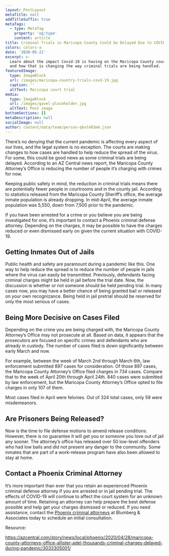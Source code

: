 ```yaml
---
layout: PostLayout
metaTitle: null
addTitleSuffix: true
metaTags:
  - type: MetaTag
    property: 'og:type'
    content: article
title: Criminal Trials in Maricopa County Could be Delayed Due to COVID-19
colors: colors-a
date: '2020-05-21'
excerpt: >-
  Learn about the impact Covid-19 is having on the Maricopa County court system
  and how that is changing the way criminal trials are being handled.
featuredImage:
  type: ImageBlock
  url: /images/maricopa-country-trials-covd-19.jpg
  caption: ''
  altText: Maricopa court trial
media:
  type: ImageBlock
  url: /images/gavel-placeholder.jpg
  altText: Post image
bottomSections: []
metaDescription: null
socialImage: null
author: content/data/team/person-qkxt493m4.json
---
```

There’s no denying that the current pandemic is affecting every aspect of our lives, and the legal system is no exception. The courts are making changes to how cases are handled to help reduce the spread of the virus. For some, this could be good news as some criminal trials are being delayed. According to an AZ Central news report, the Maricopa County Attorney’s Office is reducing the number of people it’s charging with crimes for now.

Keeping public safety in mind, the reduction in criminal trials means there are potentially fewer people in courtrooms and in the county jail. According to statistics released from the Maricopa County Sheriff’s office, the average inmate population is already dropping. In mid-April, the average inmate population was 5,550, down from 7,500 prior to the pandemic.

If you have been arrested for a crime or you believe you are being investigated for one, it’s important to contact a Phoenix criminal defense attorney. Depending on the charges, it may be possible to have the charges reduced or even dismissed early on given the current situation with COVID-19.

## **Getting Inmates Out of Jails**

Public health and safety are paramount during a pandemic like this. One way to help reduce the spread is to reduce the number of people in jails where the virus can easily be transmitted. Previously, defendants facing criminal charges might be held in jail before the trial date. Now, the discussion is whether or not someone should be held pending trial. In many cases now, you may have a better chance of being granted bail or released on your own recognizance. Being held in jail pretrial should be reserved for only the most serious of cases.

## **Being More Decisive on Cases Filed**

Depending on the crime you are being charged with, the Maricopa County Attorney’s Office may not prosecute at all. Based on data, it appears that the prosecutors are focused on specific crimes and defendants who are already in custody. The number of cases filed is down significantly between early March and now.

For example, between the week of March 2nd through March 6th, law enforcement submitted 897 cases for consideration. Of those 897 cases, the Maricopa County Attorney’s Office filed charges in 734 cases. Compare that to the week of April 20th through April 24th. 840 cases were submitted by law enforcement, but the Maricopa County Attorney’s Office opted to file charges in only 107 of them.

Most cases filed in April were felonies. Out of 324 total cases, only 59 were misdemeanors.

## **Are Prisoners Being Released?**

Now is the time to file defense motions to amend release conditions. However, there is no guarantee it will get you or someone you love out of jail any sooner. The attorney’s office has released over 50 low-level offenders who had low bails and did not present any danger to the community. Some inmates that are part of a work-release program have also been allowed to stay at home.

## **Contact a Phoenix Criminal Attorney**

It’s more important than ever that you retain an experienced Phoenix criminal defense attorney if you are arrested or in jail pending trial. The effects of COVID-19 will continue to affect the court system for an unknown amount of time. Retaining an attorney can help prepare the best defense possible and help get your charges dismissed or reduced. If you need assistance, contact the [Phoenix criminal attorneys](https://azblumberglaw.com/phoenix-criminal-attorney/) at Blumberg & Associates today to schedule an initial consultation.

Resource:

<https://azcentral.com/story/news/local/phoenix/2020/04/28/maricopa-county-attorneys-office-allister-adel-thousands-criminal-charges-delayed-during-pandemic/3033305001/>
